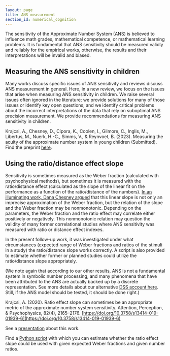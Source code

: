```yaml
---
layout: page
title: ANS measurement
section_id: numerical_cognition
---
```


The sensitivity of the Approximate Number System (ANS) is believed to influence math grades, mathematical competence, or mathematical learning problems. It is fundamental that ANS sensitivity should be measured validly and reliably for the empirical works, otherwise, the results and their interpretations will be invalid and biased.

## Measuring the ANS sensitivity in children

Many works discuss specific issues of ANS sensitivity and reviews discuss ANS measurement in general. Here, in a new review, we focus on the issues that arise when measuring ANS sensitivity in children. We raise several issues often ignored in the literature; we provide solutions for many of those issues or identify key open questions; and we identify critical problems about the incorrect interpretations of the data that rely on suboptimal ANS precision measurement. We provide recommendations for measuring ANS sensitivity in children.

<i class='fa fa-file-text'></i> Krajcsi, A., Chesney, D., Cipora, K., Coolen, I., Gilmore, C., Inglis, M., Libertus, M., Nuerk, H.-C., Simms, V., & Reynvoet, B. (2023). Measuring the acuity of the approximate number system in young children (Submitted). Find the preprint [here](https://osf.io/preprints/psyarxiv/nyw94).

## Using the ratio/distance effect slope

Sensitivity is sometimes measured as the Weber fraction (calculated with psychophysical methods), but sometimes it is measured with the ratio/distance effect (calculated as the slope of the linear fit on the performance as a function of the ratio/distance of the numbers). [In an illuminating work, Dana Chesney argued](https://doi.org/10.3758/s13414-018-1515-x) that this linear slope is not only an imprecise approximation of the Weber fraction, but the relation of the slope and the Weber fraction may be nonmonotonic. Depending on the parameters, the Weber fraction and the ratio effect may correlate either positively or negatively. This nonmonotonic relation may question the validity of many former correlational studies where ANS sensitivity was measured with ratio or distance effect indexes.

In the present follow-up work, it was investigated under what circumstances (expected range of Weber fractions and ratios of the stimuli in a study) the ratio/distance slope works correctly. A script is also provided to estimate whether former or planned studies could utilize the ratio/distance slope appropriately.

(We note again that according to our other results, ANS is not a fundamental system in symbolic number processing, and many phenomena that have been attributed to the ANS are actually backed up by a discrete representation. See more details about our alternative [DSS account here](discrete_semantic_system.html). Still, if the ANS model should be tested, it should be done right.)

<i class='fa fa-file-text'></i> Krajcsi, A. (2020). Ratio effect slope can sometimes be an appropriate metric of the approximate number system sensitivity. Attention, Perception, & Psychophysics, 82(4), 2165–2176. [https://doi.org/10.3758/s13414-019-01939-6](https://doi.org/10.3758/s13414-019-01939-6)

<i class='fa fa-file'></i> See a [presentation](https://docs.google.com/presentation/d/1py_2GnU3-NaamvxgRCGlsZjWGP4q5CtH5vyUNoJpgQQ/edit?usp=sharing) about this work.

<i class='fa fa-file-code-o'></i> Find a [Python script](https://osf.io/69qnk/) with which you can estimate whether the ratio effect slope could be used with given expected Weber fractions and given number ratios.
